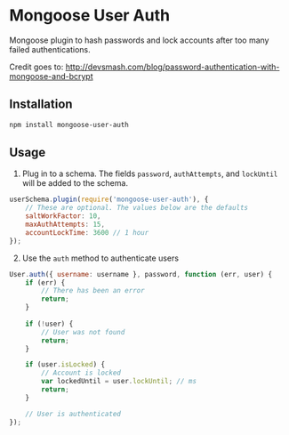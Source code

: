 # Mongoose User Auth
Mongoose plugin to hash passwords and lock accounts after too many failed authentications.

Credit goes to: http://devsmash.com/blog/password-authentication-with-mongoose-and-bcrypt

## Installation
```bash
npm install mongoose-user-auth
```

## Usage

1. Plug in to a schema. The fields `password`, `authAttempts`, and `lockUntil` will be added to the schema.
```js
userSchema.plugin(require('mongoose-user-auth'), {
	// These are optional. The values below are the defaults
	saltWorkFactor: 10,
	maxAuthAttempts: 15,
	accountLockTime: 3600 // 1 hour
});
```

2. Use the `auth` method to authenticate users
```js
User.auth({ username: username }, password, function (err, user) {
	if (err) {
		// There has been an error
		return;
	}
	
	if (!user) {
		// User was not found
		return;
	}

	if (user.isLocked) {
		// Account is locked
		var lockedUntil = user.lockUntil; // ms
		return;
	}

	// User is authenticated
});

```
